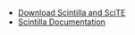 - [Download Scintilla and SciTE](https://scintilla.sourceforge.io/SciTEDownload.html)
- [Scintilla Documentation](https://scintilla.sourceforge.io/ScintillaDoc.html)